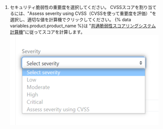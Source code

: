 1. セキュリティ脆弱性の重要度を選択してください。 CVSSスコアを割り当てるには、"Assess severity using CVSS（CVSSを使って重要度を評価）"を選択し、適切な値を計算機でクリックしてください。 {% data variables.product.product_name %}は "[共通脆弱性スコアリングシステム計算機](https://www.first.org/cvss/calculator)"に従ってスコアを計算します。 ![重要度を選択するためのドロップダウンメニュー](/assets/images/help/security/security-advisory-severity.png)
